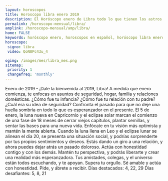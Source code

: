```yaml
---
layout: horoscopos
title: Horoscopo libra enero 2019
description: El Horóscopo enero de Libra todo lo que tienen los astros preparados para este mes, amor, trabajo, familia. Todo sobre astrologia, tarot, predicciones. Horoscopo gratis en español, predicciones y astrología.
permalink: /horoscopo-mensual/libra/
amplink: /horoscopo-mensual/amp/libra/
home: FALSE
keywords: horóscopo enero, horoscopos en español, horóscopo libra enero , horóscopo esperanza gracia, horoscop, horóscopos gratis, horoscopo libra, Tarot, Astrologia, Zodíaco, libra, horoscopo gratis, horoscopo del mes 
horoscopo:
 signo: libra
 video: QoN8Pc43u_4

ogimg: /images/mes/libra_mes.png
sitemap:
 priority: 1
 changefreq: 'monthly'
---
```



Enero de 2019 - ¡Dale la bienvenida al 2019, Libra! A medida que enero comienza, te enfocas en asuntos de seguridad, hogar, familia y relaciones domésticas. ¿Cómo fue tu infancia? ¿Cómo fue tu relación con tu padre? ¿Cuál era su idea de seguridad? Confronta el pasado para que no deje una huella sombría en todo lo que es esperanzador en el presente. 
El 5 de enero, la luna nueva en Capricornio y el eclipse solar marcan el comienzo de una fase de 18 meses de cerrar viejos capítulos, plantar semillas, y sentar las bases para una nueva vida. Enfócate en tu visión más optimista y mantén la mente abierta. 
Cuando la luna llena en Leo y el eclipse lunar se alinean el día 20, se presenta una situación social, y podrías sorprenderte por tus propios sentimientos y deseos. Estás dando un giro a una relación, y ahora puedes dejar atrás un pasado doloroso. Actúa con honestidad contigo y con los demás. Mantén tu perspectiva, y podrás liberarte y crear una realidad más esperanzadora. Tus amistades, colegas, y el universo están todos escuchando, y te apoyan. Supera tu orgullo. Sé amable y actúa con honestidad. Pide, y ábrete a recibir. 
Días destacados: 4, 22, 29 
Días desafiantes: 5, 8, 21